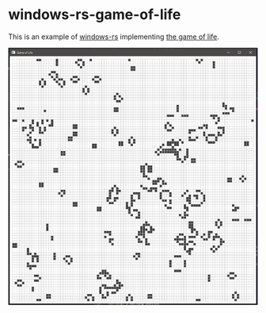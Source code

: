 # windows-rs-game-of-life

This is an example of [windows-rs](https://github.com/microsoft/windows-rs) implementing [the game of life](https://en.wikipedia.org/wiki/Conway%27s_Game_of_Life).

![screen shot](./ss.png)
